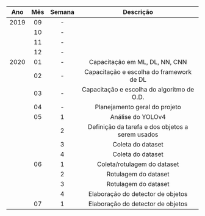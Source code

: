 | Ano  | Mês | Semana | Descrição |
|:----:|:---:|:------:|:---------:|
| 2019 | 09  | - ||
|      | 10  | - ||
|      | 11  | - ||
|      | 12  | - ||
| 2020 | 01  | - | Capacitação em ML, DL, NN, CNN |
|      | 02  | - | Capacitação e escolha do framework de DL |
|      | 03  | - | Capacitação e escolha do algoritmo de O.D. |
|      | 04  | - | Planejamento geral do projeto |
|      | 05  | 1 | Análise do YOLOv4 |
|      |     | 2 | Definição da tarefa e dos objetos a serem usados |
|      |     | 3 | Coleta do dataset |
|      |     | 4 | Coleta do dataset |
|      | 06  | 1 | Coleta/rotulagem do dataset |
|      |     | 2 | Rotulagem do dataset |
|      |     | 3 | Rotulagem do dataset |
|      |     | 4 | Elaboração do detector de objetos |
|      | 07  | 1 | Elaboração do detector de objetos |
